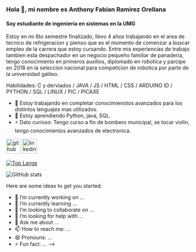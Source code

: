 ### Hola 👋, mi nombre es Anthony Fabian Ramirez Orellana
#### Soy estudiante de ingenieria en sistemas en la UMG

Estoy en mi 6to semestre finalizado, llevo 4 años trabajando en el area de tecnico de refrigeracion y pienso que es el momento de comenzar a buscar empleo de la carrera que estoy cursando.
Entre mis experiencias de trabajo tambien esta despachador en un negocio pequeño familiar de panaderia, tengo conocimiento en primeros auxilios, diplomado en robotica y parcipe en 2018 en la seleccion nacional para competicion de robotica por parte de la universidad galileo.

Habilidades: C y derviados / JAVA / JS / HTML / CSS / ARDUINO ID / PYTHON / SQL / LINUX / PIC / PICAXE

- 🔭 Estoy trabajando en completar conocimienotos avanzados para los distintos lenguajes mas utilizados. 
- 🌱 Estoy aprendiendo Python, java, SQL. 
- ⚡ Dato curioso: Tengo curso a fin de bombero municipal, se tocar violin, tengo conocimientos avanzados de electronica. 


[<img src='https://cdn.jsdelivr.net/npm/simple-icons@3.0.1/icons/github.svg' alt='github' height='40'>](https://github.com/tony0001234)  [<img src='https://cdn.jsdelivr.net/npm/simple-icons@3.0.1/icons/linkedin.svg' alt='linkedin' height='40'>](https://www.linkedin.com/in/anthony-ramirez-7624691b5/)  

[![Top Langs](https://github-readme-stats.vercel.app/api/top-langs/?username=tony0001234)](https://github.com/anuraghazra/github-readme-stats)

![GitHub stats](https://github-readme-stats.vercel.app/api?username=tony0001234&show_icons=true&count_private=true)  

Here are some ideas to get you started:

- 🔭 I’m currently working on ...
- 🌱 I’m currently learning ...
- 👯 I’m looking to collaborate on ...
- 🤔 I’m looking for help with ...
- 💬 Ask me about ...
- 📫 How to reach me: ...
- 😄 Pronouns: ...
- ⚡ Fun fact: ...
-->
